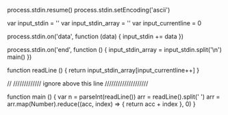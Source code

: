 process.stdin.resume()
process.stdin.setEncoding('ascii')

var input_stdin = ''
var input_stdin_array = ''
var input_currentline = 0

process.stdin.on('data', function (data) {
  input_stdin += data
})

process.stdin.on('end', function () {
  input_stdin_array = input_stdin.split('\n')
  main()
})

function readLine () {
  return input_stdin_array[input_currentline++]
}

// ///////////// ignore above this line ////////////////////

function main () {
  var n = parseInt(readLine())
  arr = readLine().split(' ')
  arr = arr.map(Number).reduce((acc, index) => {
    return acc + index }, 0)
}
